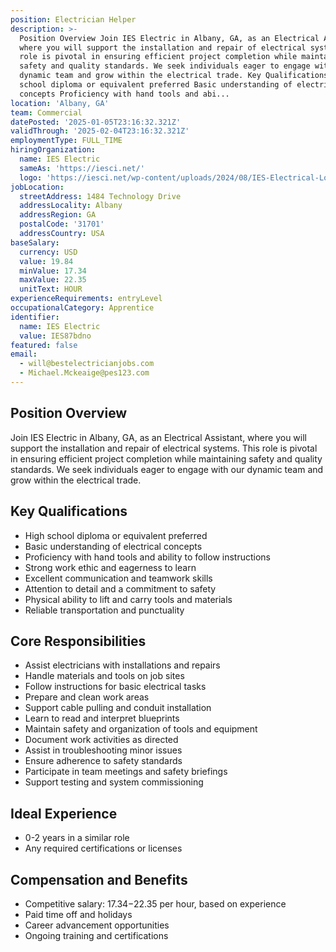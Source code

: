 ```yaml
---
position: Electrician Helper
description: >-
  Position Overview Join IES Electric in Albany, GA, as an Electrical Assistant,
  where you will support the installation and repair of electrical systems. This
  role is pivotal in ensuring efficient project completion while maintaining
  safety and quality standards. We seek individuals eager to engage with our
  dynamic team and grow within the electrical trade. Key Qualifications High
  school diploma or equivalent preferred Basic understanding of electrical
  concepts Proficiency with hand tools and abi...
location: 'Albany, GA'
team: Commercial
datePosted: '2025-01-05T23:16:32.321Z'
validThrough: '2025-02-04T23:16:32.321Z'
employmentType: FULL_TIME
hiringOrganization:
  name: IES Electric
  sameAs: 'https://iesci.net/'
  logo: 'https://iesci.net/wp-content/uploads/2024/08/IES-Electrical-Logo-color.png'
jobLocation:
  streetAddress: 1484 Technology Drive
  addressLocality: Albany
  addressRegion: GA
  postalCode: '31701'
  addressCountry: USA
baseSalary:
  currency: USD
  value: 19.84
  minValue: 17.34
  maxValue: 22.35
  unitText: HOUR
experienceRequirements: entryLevel
occupationalCategory: Apprentice
identifier:
  name: IES Electric
  value: IES87bdno
featured: false
email:
  - will@bestelectricianjobs.com
  - Michael.Mckeaige@pes123.com
---
```




## Position Overview

Join IES Electric in Albany, GA, as an Electrical Assistant, where you will support the installation and repair of electrical systems. This role is pivotal in ensuring efficient project completion while maintaining safety and quality standards. We seek individuals eager to engage with our dynamic team and grow within the electrical trade.

## Key Qualifications

- High school diploma or equivalent preferred
- Basic understanding of electrical concepts
- Proficiency with hand tools and ability to follow instructions
- Strong work ethic and eagerness to learn
- Excellent communication and teamwork skills
- Attention to detail and a commitment to safety
- Physical ability to lift and carry tools and materials
- Reliable transportation and punctuality

## Core Responsibilities

- Assist electricians with installations and repairs
- Handle materials and tools on job sites
- Follow instructions for basic electrical tasks
- Prepare and clean work areas
- Support cable pulling and conduit installation
- Learn to read and interpret blueprints
- Maintain safety and organization of tools and equipment
- Document work activities as directed
- Assist in troubleshooting minor issues
- Ensure adherence to safety standards
- Participate in team meetings and safety briefings
- Support testing and system commissioning

## Ideal Experience

- 0-2 years in a similar role
- Any required certifications or licenses

## Compensation and Benefits

- Competitive salary: $17.34-$22.35 per hour, based on experience
- Paid time off and holidays
- Career advancement opportunities
- Ongoing training and certifications